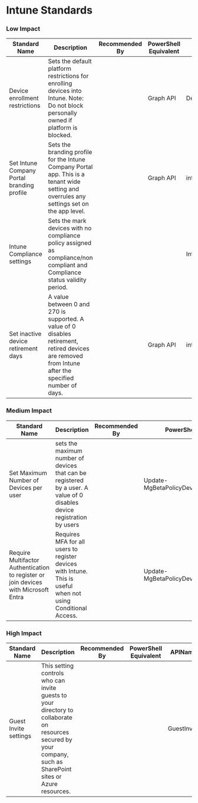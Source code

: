 # Intune Standards

### Low Impact

<table data-full-width="true"><thead><tr><th>Standard Name</th><th>Description</th><th>Recommended By</th><th>PowerShell Equivalent</th><th>APIName</th></tr></thead><tbody><tr><td>Device enrollment restrictions</td><td>Sets the default platform restrictions for enrolling devices into Intune. Note: Do not block personally owned if platform is blocked.</td><td></td><td>Graph API</td><td>DefaultPlatformRestrictions</td></tr><tr><td>Set Intune Company Portal branding profile</td><td>Sets the branding profile for the Intune Company Portal app. This is a tenant wide setting and overrules any settings set on the app level.</td><td></td><td>Graph API</td><td>intuneBrandingProfile</td></tr><tr><td>Intune Compliance settings</td><td>Sets the mark devices with no compliance policy assigned as compliance/non compliant and Compliance status validity period.</td><td></td><td></td><td>IntuneComplianceSettings</td></tr><tr><td>Set inactive device retirement days</td><td>A value between 0 and 270 is supported. A value of 0 disables retirement, retired devices are removed from Intune after the specified number of days.</td><td></td><td>Graph API</td><td>intuneDeviceRetirementDays</td></tr></tbody></table>

### Medium Impact

<table data-full-width="true"><thead><tr><th>Standard Name</th><th>Description</th><th>Recommended By</th><th>PowerShell Equivalent</th><th>APIName</th></tr></thead><tbody><tr><td>Set Maximum Number of Devices per user</td><td>sets the maximum number of devices that can be registered by a user. A value of 0 disables device registration by users</td><td></td><td>Update-MgBetaPolicyDeviceRegistrationPolicy</td><td>intuneDeviceReg</td></tr><tr><td>Require Multifactor Authentication to register or join devices with Microsoft Entra</td><td>Requires MFA for all users to register devices with Intune. This is useful when not using Conditional Access.</td><td></td><td>Update-MgBetaPolicyDeviceRegistrationPolicy</td><td>intuneRequireMFA</td></tr></tbody></table>

### High Impact

<table data-full-width="true"><thead><tr><th>Standard Name</th><th>Description</th><th>Recommended By</th><th>PowerShell Equivalent</th><th>APIName</th></tr></thead><tbody><tr><td>Guest Invite settings</td><td>This setting controls who can invite guests to your directory to collaborate on resources secured by your company, such as SharePoint sites or Azure resources.</td><td></td><td></td><td>GuestInvite</td></tr></tbody></table>
